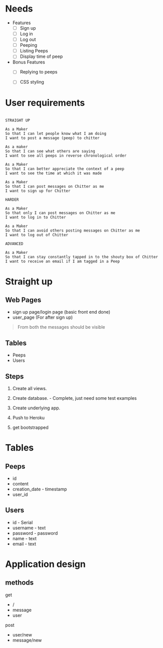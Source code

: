 # Needs 

* Features
  * [ ] Sign up
  * [ ] Log in
  * [ ] Log out
  * [ ] Peeping
  * [ ] Listing Peeps
  * [ ] Display time of peep

* Bonus Features
  * [ ] Replying to peeps
  * [ ] CSS styling

 
# User requirements

  ```

STRAIGHT UP

As a Maker
So that I can let people know what I am doing  
I want to post a message (peep) to chitter

As a maker
So that I can see what others are saying  
I want to see all peeps in reverse chronological order

As a Maker
So that I can better appreciate the context of a peep
I want to see the time at which it was made

As a Maker
So that I can post messages on Chitter as me
I want to sign up for Chitter

HARDER

As a Maker
So that only I can post messages on Chitter as me
I want to log in to Chitter

As a Maker
So that I can avoid others posting messages on Chitter as me
I want to log out of Chitter

ADVANCED

As a Maker
So that I can stay constantly tapped in to the shouty box of Chitter
I want to receive an email if I am tagged in a Peep
```
# Straight up

## Web Pages
- sign up page/login page (basic front end done)
- user_page (For after sign up)

> From both the messages should be visible

## Tables
- Peeps
- Users

## Steps
1. Create all views.
2. Create database. - Complete, just need some test examples
3. Create underlying app.
4. Push to Heroku

5. get bootstrapped

# Tables

## Peeps
- id
- content
- creation_date - timestamp
- user_id

## Users

- id - Serial
- username - text
- password - password
- name - text
- email - text

# Application design

## methods

get
- /
- message
- user

post
- user/new
- message/new
